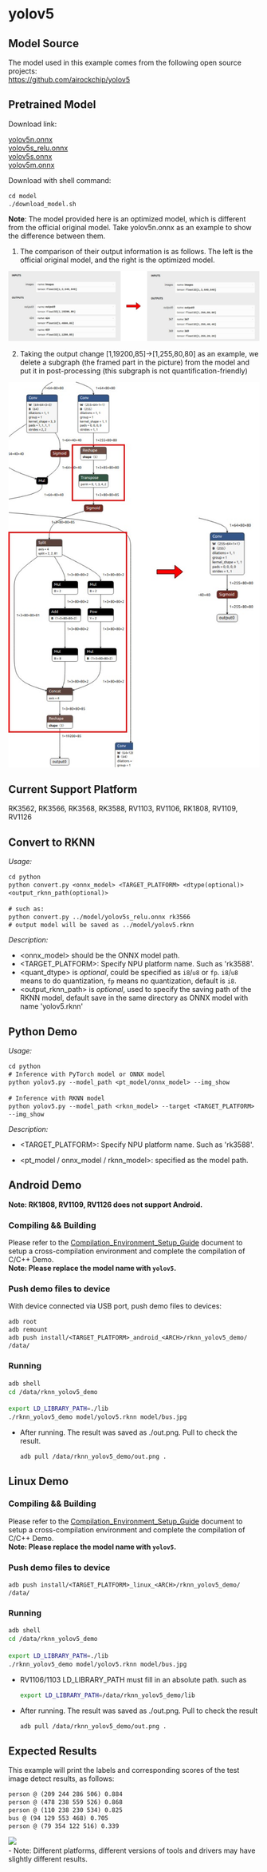 # yolov5

## Model Source
The model used in this example comes from the following open source projects:  
https://github.com/airockchip/yolov5



## Pretrained Model

Download link: 

[yolov5n.onnx](https://ftrg.zbox.filez.com/v2/delivery/data/95f00b0fc900458ba134f8b180b3f7a1/examples/yolov5/yolov5n.onnx)<br />[yolov5s_relu.onnx](https://ftrg.zbox.filez.com/v2/delivery/data/95f00b0fc900458ba134f8b180b3f7a1/examples/yolov5/yolov5s_relu.onnx)<br />[yolov5s.onnx](https://ftrg.zbox.filez.com/v2/delivery/data/95f00b0fc900458ba134f8b180b3f7a1/examples/yolov5/yolov5n.onnx)<br />[yolov5m.onnx](https://ftrg.zbox.filez.com/v2/delivery/data/95f00b0fc900458ba134f8b180b3f7a1/examples/yolov5/yolov5m.onnx)

Download with shell command:

```
cd model
./download_model.sh
```

**Note**: The model provided here is an optimized model, which is different from the official original model. Take yolov5n.onnx as an example to show the difference between them.
1. The comparison of their output information is as follows. The left is the official original model, and the right is the optimized model.

<div align=center>
  <img src="./model_comparison/yolov5_output_comparison.jpg" alt="Image">
</div>

2. Taking the output change [1,19200,85]->[1,255,80,80] as an example, we delete a subgraph (the framed part in the picture) from the model and put it in post-processing (this subgraph is not quantification-friendly)

<div align=center>
  <img src="./model_comparison/yolov5_graph_comparison.jpg" alt="Image">
</div>

## Current Support Platform

RK3562, RK3566, RK3568, RK3588, RV1103, RV1106, RK1808, RV1109, RV1126




## Convert to RKNN

*Usage:*

```shell
cd python
python convert.py <onnx_model> <TARGET_PLATFORM> <dtype(optional)> <output_rknn_path(optional)>

# such as: 
python convert.py ../model/yolov5s_relu.onnx rk3566
# output model will be saved as ../model/yolov5.rknn
```

*Description:*

- <onnx_model> should be the ONNX model path.
- <TARGET_PLATFORM>:  Specify NPU platform name. Such as 'rk3588'.
- <quant_dtype> is *optional*, could be specified as `i8`/`u8` or `fp`. `i8`/`u8` means to do quantization, `fp` means no quantization, default is `i8`.
- <output_rknn_path> is *optional*, used to specify the saving path of the RKNN model, default save in the same directory as ONNX model with name 'yolov5.rknn'



## Python Demo

*Usage:*

```shell
cd python
# Inference with PyTorch model or ONNX model
python yolov5.py --model_path <pt_model/onnx_model> --img_show

# Inference with RKNN model
python yolov5.py --model_path <rknn_model> --target <TARGET_PLATFORM> --img_show
```
*Description:*
- <TARGET_PLATFORM>: Specify NPU platform name. Such as 'rk3588'.

- <pt_model / onnx_model / rknn_model>: specified as the model path.



## Android Demo

**Note: RK1808, RV1109, RV1126 does not support Android.**

### Compiling && Building

Please refer to the [Compilation_Environment_Setup_Guide](../../docs/Compilation_Environment_Setup_Guide.md#android-platform) document to setup a cross-compilation environment and complete the compilation of C/C++ Demo.  
**Note: Please replace the model name with `yolov5`.**

### Push demo files to device

With device connected via USB port, push demo files to devices:

```shell
adb root
adb remount
adb push install/<TARGET_PLATFORM>_android_<ARCH>/rknn_yolov5_demo/ /data/
```

### Running

```sh
adb shell
cd /data/rknn_yolov5_demo

export LD_LIBRARY_PATH=./lib
./rknn_yolov5_demo model/yolov5.rknn model/bus.jpg
```

- After running. The result was saved as ./out.png. Pull to check the result.

  ```
  adb pull /data/rknn_yolov5_demo/out.png .
  ```



## Linux Demo

### Compiling && Building

Please refer to the [Compilation_Environment_Setup_Guide](../../docs/Compilation_Environment_Setup_Guide.md#linux-platform) document to setup a cross-compilation environment and complete the compilation of C/C++ Demo.  
**Note: Please replace the model name with `yolov5`.**

### Push demo files to device

```shell
adb push install/<TARGET_PLATFORM>_linux_<ARCH>/rknn_yolov5_demo/ /data/
```

### Running

```sh
adb shell
cd /data/rknn_yolov5_demo

export LD_LIBRARY_PATH=./lib
./rknn_yolov5_demo model/yolov5.rknn model/bus.jpg
```

- RV1106/1103 LD_LIBRARY_PATH must fill in an absolute path. such as 

  ```sh
  export LD_LIBRARY_PATH=/data/rknn_yolov5_demo/lib
  ```

- After running. The result was saved as ./out.png. Pull to check the result

  ```sh
  adb pull /data/rknn_yolov5_demo/out.png .
  ```

  

## Expected Results

This example will print the labels and corresponding scores of the test image detect results, as follows:
```
person @ (209 244 286 506) 0.884
person @ (478 238 559 526) 0.868
person @ (110 238 230 534) 0.825
bus @ (94 129 553 468) 0.705
person @ (79 354 122 516) 0.339
```

<img src="result.png">
<br>
- Note: Different platforms, different versions of tools and drivers may have slightly different results.

